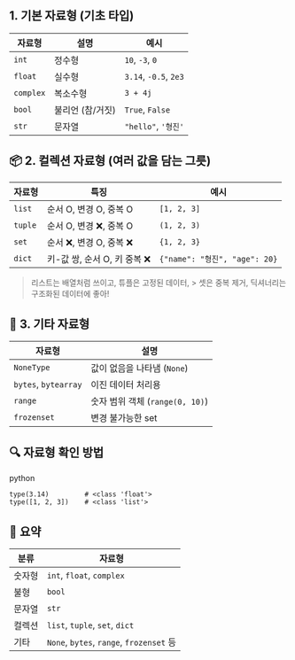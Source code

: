 ## 1. 기본 자료형 (기초 타입)

|자료형|설명|예시|
|---|---|---|
|`int`|정수형|`10`, `-3`, `0`|
|`float`|실수형|`3.14`, `-0.5`, `2e3`|
|`complex`|복소수형|`3 + 4j`|
|`bool`|불리언 (참/거짓)|`True`, `False`|
|`str`|문자열|`"hello"`, `'형진'`|

## 📦 2. 컬렉션 자료형 (여러 값을 담는 그릇)

|자료형|특징|예시|
|---|---|---|
|`list`|순서 O, 변경 O, 중복 O|`[1, 2, 3]`|
|`tuple`|순서 O, 변경 ❌, 중복 O|`(1, 2, 3)`|
|`set`|순서 ❌, 변경 O, 중복 ❌|`{1, 2, 3}`|
|`dict`|키-값 쌍, 순서 O, 키 중복 ❌|`{"name": "형진", "age": 20}`|

> 리스트는 배열처럼 쓰이고, 튜플은 고정된 데이터, > 셋은 중복 제거, 딕셔너리는 구조화된 데이터에 좋아!

## 🧠 3. 기타 자료형

|자료형|설명|
|---|---|
|`NoneType`|값이 없음을 나타냄 (`None`)|
|`bytes`, `bytearray`|이진 데이터 처리용|
|`range`|숫자 범위 객체 (`range(0, 10)`)|
|`frozenset`|변경 불가능한 set|

## 🔍 자료형 확인 방법

python

```
type(3.14)         # <class 'float'>
type([1, 2, 3])    # <class 'list'>
```

## 🎯 요약

|분류|자료형|
|---|---|
|숫자형|`int`, `float`, `complex`|
|불형|`bool`|
|문자열|`str`|
|컬렉션|`list`, `tuple`, `set`, `dict`|
|기타|`None`, `bytes`, `range`, `frozenset` 등|